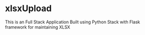 # xlsxUpload
This is an Full Stack Application Built using Python Stack with Flask framework for maintaining XLSX 
